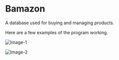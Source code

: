 # Bamazon
A database used for buying and managing products.

Here are a few examples of the program working.

![Image-1](./images/image-1)

![Image-2](./images/image-2)
